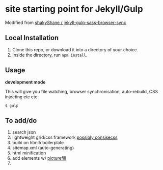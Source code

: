 site starting point for Jekyll/Gulp
=============================

Modified from [shakyShane / jekyll-gulp-sass-browser-sync](https://github.com/shakyShane/jekyll-gulp-sass-browser-sync)


## Local Installation

1. Clone this repo, or download it into a directory of your choice.
2. Inside the directory, run `npm install`.

## Usage

**development mode**

This will give you file watching, browser synchronisation, auto-rebuild, CSS injecting etc etc.

```shell
$ gulp
```

## To add/do
1. search json
2. lightweight grid/css framework [possibly consisecss](http://concisecss.com/)
3. build on html5 boilerplate
4. sitemap.xml (auto-generating)
5. html minification
6. add <picture> elements w/ [picturefill](http://scottjehl.github.io/picturefill/)
7. 